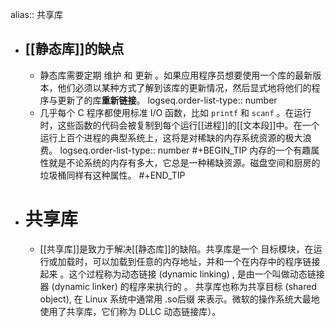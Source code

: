 alias:: 共享库

- ## [[静态库]]的缺点
	- 静态库需要定期 维护 和 更新 。如果应用程序员想要使用一个库的最新版本，他们必须以某种方式了解到该库的更新情况，然后显式地将他们的程序与更新了的库**重新链接**。
	  logseq.order-list-type:: number
	- 几乎每个 C 程序都使用标准 I/O 函数，比如 `printf` 和 `scanf` 。在运行时，这些函数的代码会被复制到每个运行[[进程]]的[[文本段]]中。在一个运行上百个进程的典型系统上，这将是对稀缺的内存系统资源的极大浪费。
	  logseq.order-list-type:: number
	  #+BEGIN_TIP
	  内存的一个有趣属性就是不论系统的内存有多大，它总是一种稀缺资源。磁盘空间和厨房的垃圾桶同样有这种属性。
	  #+END_TIP
- # 共享库
	- [[共享库]]是致力于解决[[静态库]]的缺陷。共享库是一个
	  目标模块，在运行或加载时，可以加载到任意的内存地址，并和一个在内存中的程序链接
	  起来 。这个过程称为动态链接 (dynamic linking) , 是由一个叫做动态链接器 (dynamic linker)
	  的程序来执行的 。 共享库也称为共享目标 (shared object), 在 Linux 系统中通常用 .so后缀
	  来表示。微软的操作系统大最地使用了共享库，它们称为 DLLC 动态链接库）。